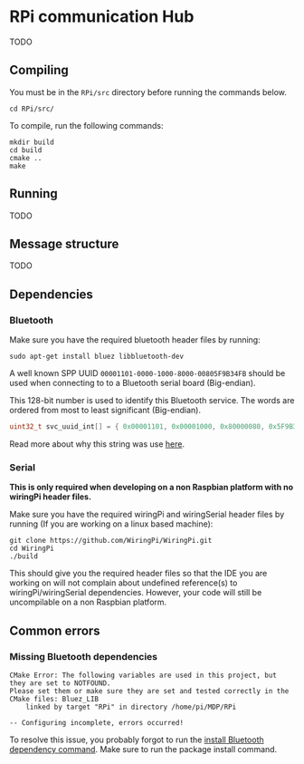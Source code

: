# RPi communication Hub
TODO

## Compiling
You must be in the `RPi/src` directory before running the commands below.
```shell script
cd RPi/src/
```

To compile, run the following commands:
```shell script
mkdir build
cd build
cmake ..
make
``` 

## Running
TODO

## Message structure
TODO

## Dependencies

### Bluetooth
Make sure you have the required bluetooth header files by running:
```shell script
sudo apt-get install bluez libbluetooth-dev
```
A well known SPP UUID `00001101-0000-1000-8000-00805F9B34FB` should be used when connecting to to a Bluetooth serial board (Big-endian).


This 128-bit number is used to identify this Bluetooth service. The words are ordered from most to least significant (Big-endian).
 
```c
uint32_t svc_uuid_int[] = { 0x00001101, 0x00001000, 0x80000080, 0x5F9B34FB };
```

Read more about why this string was use [here](https://developer.android.com/reference/android/bluetooth/BluetoothDevice.html#createRfcommSocketToServiceRecord%28java.util.UUID%29).  

### Serial
**This is only required when developing on a non Raspbian platform with no wiringPi header files.**

Make sure you have the required wiringPi and wiringSerial header files by running (If you are working on a linux based machine):
```shell script
git clone https://github.com/WiringPi/WiringPi.git
cd WiringPi
./build
``` 

This should give you the required header files so that the IDE you are working on will not complain about undefined reference(s) to wiringPi/wiringSerial dependencies.
However, your code will still be uncompilable on a non Raspbian platform.


## Common errors

### Missing Bluetooth dependencies
```text
CMake Error: The following variables are used in this project, but they are set to NOTFOUND.
Please set them or make sure they are set and tested correctly in the CMake files: Bluez_LIB
    linked by target "RPi" in directory /home/pi/MDP/RPi

-- Configuring incomplete, errors occurred!
```

To resolve this issue, you probably forgot to run the [install Bluetooth dependency command](#bluetooth). Make sure to run the package install command.
